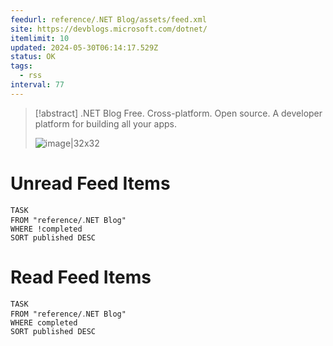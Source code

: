 ```yaml
---
feedurl: reference/․NET Blog/assets/feed.xml
site: https://devblogs.microsoft.com/dotnet/
itemlimit: 10
updated: 2024-05-30T06:14:17.529Z
status: OK
tags:
  - rss
interval: 77
---
```


> [!abstract] .NET Blog
> Free. Cross-platform. Open source. A developer platform for building all your apps.
>
> ![image|32x32](https://devblogs.microsoft.com/dotnet/wp-content/uploads/sites/10/2018/10/Microsoft-Favicon.png)
# Unread Feed Items
~~~dataview
TASK
FROM "reference/․NET Blog"
WHERE !completed
SORT published DESC
~~~

# Read Feed Items
~~~dataview
TASK
FROM "reference/․NET Blog"
WHERE completed
SORT published DESC
~~~
